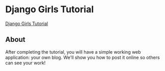 # Django Girls Tutorial
[Django Girls Tutorial](https://tutorial.djangogirls.org/ru/)

## About
After completing the tutorial, you will have a simple working web application: your own blog. 
We'll show you how to post it online so others can see your work!
